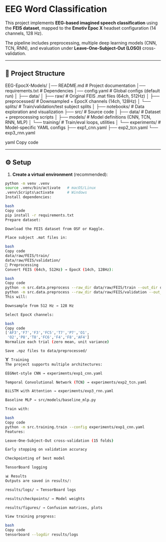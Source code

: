 # EEG Word Classification

This project implements **EEG-based imagined speech classification** using the **FEIS dataset**, mapped to the **Emotiv Epoc X** headset configuration (14 channels, 128 Hz).

The pipeline includes preprocessing, multiple deep learning models (CNN, TCN, RNN), and evaluation under **Leave-One-Subject-Out (LOSO)** cross-validation.

---

## 📂 Project Structure

EEG-EpocX-Models/
│── README.md # Project documentation
│── requirements.txt # Dependencies
│── config.yaml # Global configs (default run)
│
├── data/
│ ├── raw/ # Original FEIS .mat files (64ch, 512Hz)
│ ├── preprocessed/ # Downsampled + EpocX channels (14ch, 128Hz)
│ └── splits/ # Train/validation/test subject splits
│
├── notebooks/ # Data exploration and visualization
├── src/ # Source code
│ ├── data/ # Dataset + preprocessing scripts
│ ├── models/ # Model definitions (CNN, TCN, RNN, MLP)
│ └── training/ # Train/eval loops, utilities
│
└── experiments/ # Model-specific YAML configs
├── exp1_cnn.yaml
├── exp2_tcn.yaml
└── exp3_rnn.yaml

yaml
Copy code

---

## ⚙️ Setup

1. **Create a virtual environment** (recommended):

```bash
python -m venv .venv
source .venv/bin/activate   # macOS/Linux
.venv\Scripts\activate      # Windows
Install dependencies:

bash
Copy code
pip install -r requirements.txt
Prepare dataset:

Download the FEIS dataset from OSF or Kaggle.

Place subject .mat files in:

bash
Copy code
data/raw/FEIS/train/
data/raw/FEIS/validation/
🧹 Preprocessing
Convert FEIS (64ch, 512Hz) → EpocX (14ch, 128Hz):

bash
Copy code
python -m src.data.preprocess --raw_dir data/raw/FEIS/train --out_dir data/preprocessed/train
python -m src.data.preprocess --raw_dir data/raw/FEIS/validation --out_dir data/preprocessed/validation
This will:

Downsample from 512 Hz → 128 Hz

Select EpocX channels:

bash
Copy code
['AF3','F7','F3','FC5','T7','P7','O1',
 'O2','P8','T8','FC6','F4','F8','AF4']
Normalize each trial (zero mean, unit variance)

Save .npz files to data/preprocessed/

🏋️ Training
The project supports multiple architectures:

EEGNet-style CNN → experiments/exp1_cnn.yaml

Temporal Convolutional Network (TCN) → experiments/exp2_tcn.yaml

BiLSTM with Attention → experiments/exp3_rnn.yaml

Baseline MLP → src/models/baseline_mlp.py

Train with:

bash
Copy code
python -m src.training.train --config experiments/exp1_cnn.yaml
Features:

Leave-One-Subject-Out cross-validation (15 folds)

Early stopping on validation accuracy

Checkpointing of best model

TensorBoard logging

📊 Results
Outputs are saved in results/:

results/logs/ → TensorBoard logs

results/checkpoints/ → Model weights

results/figures/ → Confusion matrices, plots

View training progress:

bash
Copy code
tensorboard --logdir results/logs
```
